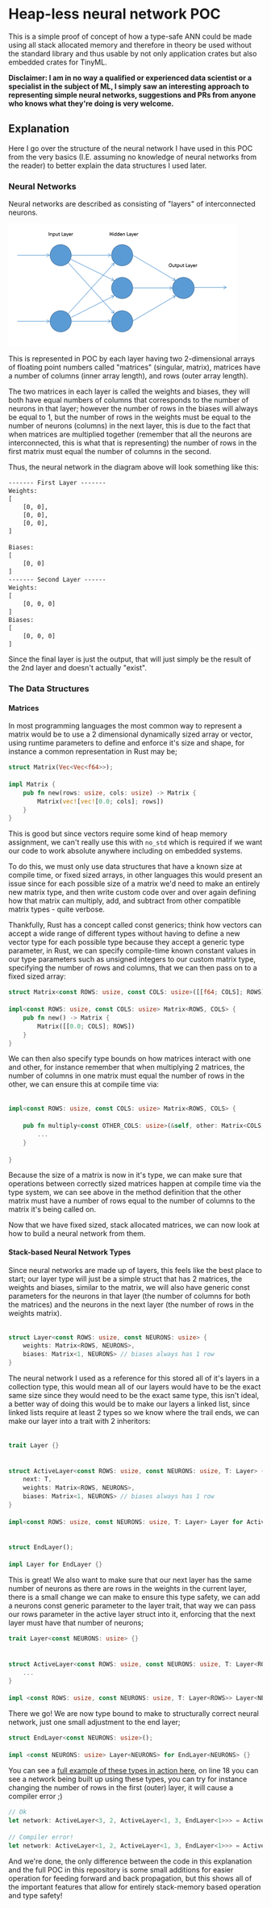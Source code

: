 # Heap-less neural network POC 

This is a simple proof of concept of how a type-safe ANN could be made using all stack allocated memory and therefore in theory be used without the standard library and thus usable by not only application crates but also embedded crates for TinyML. 

__Disclaimer: I am in no way a qualified or experienced data scientist or a specialist in the subject of ML, I simply saw an interesting approach to representing simple neural networks, suggestions and PRs from anyone who knows what they're doing is very welcome.__ 

## Explanation 

Here I go over the structure of the neural network I have used in this POC from the very basics (I.E. assuming no knowledge of neural networks from the reader) to better explain the data structures I used later. 

### Neural Networks 

Neural networks are described as consisting of "layers" of interconnected neurons. 

<img src="docs/231NN.png">

This is represented in POC by each layer having two 2-dimensional arrays of floating point numbers called "matrices" (singular, matrix), matrices have a number of columns (inner array length), and rows (outer array length). 

The two matrices in each layer is called the weights and biases, they will both have equal numbers of columns that corresponds to the number of neurons in that layer; however the number of rows in the biases will always be equal to 1, but the number of rows in the weights must be equal to the number of neurons (columns) in the next layer, this is due to the fact that when matrices are multiplied together (remember that all the neurons are interconnected, this is what that is representing) the number of rows in the first matrix must equal the number of columns in the second. 

Thus, the neural network in the diagram above will look something like this:

```
------- First Layer -------
Weights: 
[
    [0, 0],
    [0, 0],
    [0, 0],
]

Biases:
[
    [0, 0]
]
------- Second Layer ------
Weights:
[
    [0, 0, 0]
]
Biases:
[
    [0, 0, 0]
]
```

Since the final layer is just the output, that will just simply be the result of the 2nd layer and doesn't actually "exist". 

### The Data Structures 


#### Matrices 

In most programming languages the most common way to represent a matrix would be to use a 2 dimensional dynamically sized array or vector, using runtime parameters to define and enforce it's size and shape, for instance a common representation in Rust may be;

```rust
struct Matrix(Vec<Vec<f64>>); 

impl Matrix {
    pub fn new(rows: usize, cols: usize) -> Matrix {
        Matrix(vec![vec![0.0; cols]; rows])
    } 
}
```

This is good but since vectors require some kind of heap memory assignment, we can't really use this with `no_std` which is required if we want our code to work absolute anywhere including on embedded systems. 

To do this, we must only use data structures that have a known size at compile time, or fixed sized arrays, in other languages this would present an issue since for each possible size of a matrix we'd need to make an entirely new matrix type, and then write custom code over and over again defining how that matrix can multiply, add, and subtract from other compatible matrix types - quite verbose. 

Thankfully, Rust has a concept called const generics; think how vectors can accept a wide range of different types without having to define a new vector type for each possible type because they accept a generic type parameter, in Rust, we can specify compile-time known constant values in our type parameters such as unsigned integers to our custom matrix type, specifying the number of rows and columns, that we can then pass on to a fixed sized array: 

```rust
struct Matrix<const ROWS: usize, const COLS: usize>([[f64; COLS]; ROWS]);

impl<const ROWS: usize, const COLS: usize> Matrix<ROWS, COLS> {
    pub fn new() -> Matrix {
        Matrix([[0.0; COLS]; ROWS])
    } 
}
```
We can then also specify type bounds on how matrices interact with one and other, for instance remember that when multiplying 2 matrices, the number of columns in one matrix must equal the number of rows in the other, we can ensure this at compile time via:

```rust

impl<const ROWS: usize, const COLS: usize> Matrix<ROWS, COLS> {

    pub fn multiply<const OTHER_COLS: usize>(&self, other: Matrix<COLS, OTHER_COLS>) -> Matrix<ROWS, OTHER_COLS> {
        ...
    }

}

```

Because the size of a matrix is now in it's type, we can make sure that operations between correctly sized matrices happen at compile time via the type system, we can see above in the method definition that the other matrix must have a number of rows equal to the number of columns to the matrix it's being called on. 

Now that we have fixed sized, stack allocated matrices, we can now look at how to build a neural network from them. 

#### Stack-based Neural Network Types

Since neural networks are made up of layers, this feels like the best place to start; our layer type will just be a simple struct that has 2 matrices, the weights and biases, similar to the matrix, we will also have generic const parameters for the neurons in that layer (the number of columns for both the matrices) and the neurons in the next layer (the number of rows in the weights matrix). 

```rust

struct Layer<const ROWS: usize, const NEURONS: usize> {
    weights: Matrix<ROWS, NEURONS>,
    biases: Matrix<1, NEURONS> // biases always has 1 row 
}

```

The neural network I used as a reference for this stored all of it's layers in a collection type, this would mean all of our layers would have to be the exact same size since they would need to be the exact same type, this isn't ideal, a better way of doing this would be to make our layers a linked list, since linked lists require at least 2 types so we know where the trail ends, we can make our layer into a trait with 2 inheritors: 

```rust

trait Layer {}


struct ActiveLayer<const ROWS: usize, const NEURONS: usize, T: Layer> {
    next: T,
    weights: Matrix<ROWS, NEURONS>,
    biases: Matrix<1, NEURONS> // biases always has 1 row 
}

impl<const ROWS: usize, const NEURONS: usize, T: Layer> Layer for ActiveLayer<ROWS, NEURONS, T> {}


struct EndLayer();

impl Layer for EndLayer {}

```

This is great! We also want to make sure that our next layer has the same number of neurons as there are rows in the weights in the current layer, there is a small change we can make to ensure this type safety, we can add a neurons const generic parameter to the layer trait, that way we can pass our rows parameter in the active layer struct into it, enforcing that the next layer must have that number of neurons;

```rust
trait Layer<const NEURONS: usize> {}


struct ActiveLayer<const ROWS: usize, const NEURONS: usize, T: Layer<ROWS>> { 
    ... 
}

impl <const ROWS: usize, const NEURONS: usize, T: Layer<ROWS>> Layer<NEURONS> for ActiveLayer<ROWS, NEURONS, T> {}

```

There we go! We are now type bound to make to structurally correct neural network, just one small adjustment to the end layer; 

```rust
struct EndLayer<const NEURONS: usize>();

impl <const NEURONS: usize> Layer<NEURONS> for EndLayer<NEURONS> {}
```

You can see a [full example of these types in action here](https://play.rust-lang.org/?version=stable&mode=debug&edition=2021&gist=1d4495b445e2c432ff20de892286c764), on line 18 you can see a network being built up using these types, you can try for instance changing the number of rows in the first (outer) layer, it will cause a compiler error ;) 

```rust
// Ok
let network: ActiveLayer<3, 2, ActiveLayer<1, 3, EndLayer<1>>> = ActiveLayer(ActiveLayer(EndLayer()));

// Compiler error!
let network: ActiveLayer<1, 2, ActiveLayer<1, 3, EndLayer<1>>> = ActiveLayer(ActiveLayer(EndLayer()));
```

And we're done, the only difference between the code in this explanation and the full POC in this repository is some small additions for easier operation for feeding forward and back propagation, but this shows all of the important features that allow for entirely stack-memory based operation and type safety! 
